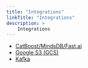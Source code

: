 ```yaml
---
title: "Integrations"
linkTitle: "Integrations"
description: >
    Integrations
---
```


* [CatBoost/MindsDB/Fast.ai](catboost-mindsdb-fast.ai.md)
* [Google S3 \(GCS\)](altinity-kb-google-s3-gcs.md)
* [Kafka](altinity-kb-kafka/)



